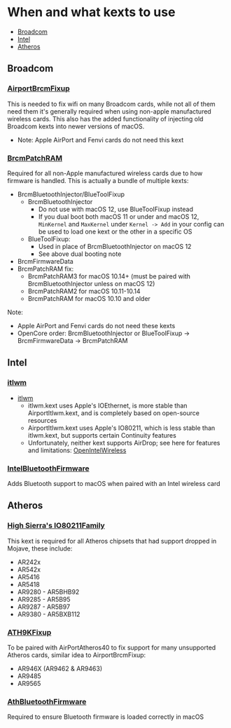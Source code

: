 # When and what kexts to use

* [Broadcom](#broadcom)
* [Intel](#intel)
* [Atheros](#atheros)

## Broadcom

### [AirportBrcmFixup](https://github.com/acidanthera/AirportBrcmFixup)

This is needed to fix wifi on many Broadcom cards, while not all of them need them it's generally required when using non-apple manufactured wireless cards. This also has the added functionality of injecting old Broadcom kexts into newer versions of macOS.

* Note: Apple AirPort and Fenvi cards do not need this kext

### [BrcmPatchRAM](https://github.com/acidanthera/BrcmPatchRAM/releases)

Required for all non-Apple manufactured wireless cards due to how firmware is handled. This is actually a bundle of multiple kexts:

* BrcmBluetoothInjector/BlueToolFixup
  * BrcmBluetoothInjector 
    * Do not use with macOS 12, use BlueToolFixup instead
    * If you dual boot both macOS 11 or under and macOS 12, `MinKernel` and `MaxKernel` under `Kernel -> Add` in your config can be used to load one kext or the other in a specific OS
  * BlueToolFixup:
    * Used in place of BrcmBluetoothInjector on macOS 12
    * See above dual booting note 
* BrcmFirmwareData
* BrcmPatchRAM fix:
  * BrcmPatchRAM3 for macOS 10.14+ (must be paired with BrcmBluetoothInjector unless on macOS 12)
  * BrcmPatchRAM2 for macOS 10.11-10.14
  * BrcmPatchRAM for macOS 10.10 and older

Note:

* Apple AirPort and Fenvi cards do not need these kexts
* OpenCore order: BrcmBluetoothInjector or BlueToolFixup -> BrcmFirmwareData -> BrcmPatchRAM

## Intel

### [itlwm](https://github.com/OpenIntelWireless/itlwm)

* [itlwm](https://github.com/OpenIntelWireless/itlwm)
  * itlwm.kext uses Apple's IOEthernet, is more stable than AirportItlwm.kext, and is completely based on open-source resources
  * AirportItlwm.kext uses Apple's IO80211, which is less stable than itlwm.kext, but supports certain Continuity features
  * Unfortunately, neither kext supports AirDrop; see here for features and limitations: [OpenIntelWireless](https://openintelwireless.github.io/)

### [IntelBluetoothFirmware](https://github.com/OpenIntelWireless/IntelBluetoothFirmware/releases)

Adds Bluetooth support to macOS when paired with an Intel wireless card

## Atheros

### [High Sierra's IO80211Family](https://github.com/khronokernel/IO80211-Patches/blob/main/10.13.6-High-Sierra-Kexts/IO80211HighSierra.kext.zip)

This kext is required for all Atheros chipsets that had support dropped in Mojave, these include:

* AR242x
* AR542x
* AR5416
* AR5418
* AR9280 - AR5BHB92
* AR9285 - AR5B95
* AR9287 - AR5B97
* AR9380 - AR5BXB112

### [ATH9KFixup](https://github.com/chunnann/ATH9KFixup)

To be paired with AirPortAtheros40 to fix support for many unsupported Atheros cards, similar idea to AirportBrcmFixup:

* AR946X (AR9462 & AR9463)
* AR9485
* AR9565

### [AthBluetoothFirmware](https://github.com/zxystd/AthBluetoothFirmware/releases)

Required to ensure Bluetooth firmware is loaded correctly in macOS
